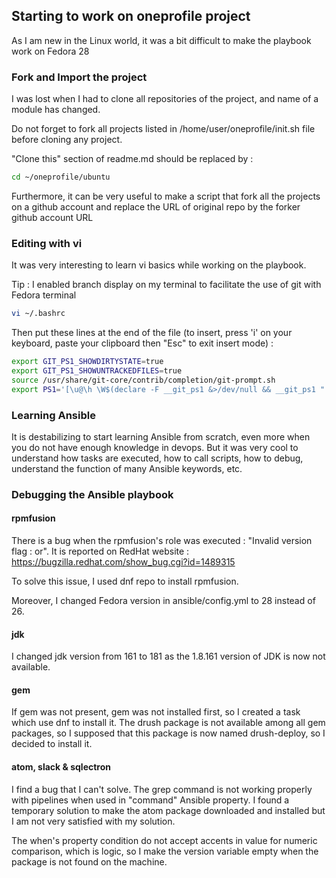 ## Starting to work on oneprofile project

As I am new in the Linux world, it was a bit difficult to make the playbook work on Fedora 28

### Fork and Import the project

I was lost when I had to clone all repositories of the project, and name of a module has changed.

Do not forget to fork all projects listed in /home/user/oneprofile/init.sh file before cloning any project.

"Clone this" section of readme.md should be replaced by :

```sh
cd ~/oneprofile/ubuntu
```

Furthermore, it can be very useful to make a script that fork all the projects on a github account and replace the URL of original repo by the forker github account URL

### Editing with vi

It was very interesting to learn vi basics while working on the playbook.

Tip : I enabled branch display on my terminal to facilitate the use of git with Fedora terminal

```sh
vi ~/.bashrc
```

Then put these lines at the end of the file (to insert, press 'i' on your keyboard, paste your clipboard then "Esc" to exit insert mode) :

```sh
export GIT_PS1_SHOWDIRTYSTATE=true
export GIT_PS1_SHOWUNTRACKEDFILES=true
source /usr/share/git-core/contrib/completion/git-prompt.sh
export PS1='[\u@\h \W$(declare -F __git_ps1 &>/dev/null && __git_ps1 " (%s)")]\$
```

### Learning Ansible

It is destabilizing to start learning Ansible from scratch, even more when you do not have enough knowledge in devops. But it was very cool to understand how tasks are executed, how to call scripts, how to debug, understand the function of many Ansible keywords, etc.

### Debugging the Ansible playbook

#### rpmfusion

There is a bug when the rpmfusion's role was executed : "Invalid version flag : or". It is reported on RedHat website : https://bugzilla.redhat.com/show_bug.cgi?id=1489315

To solve this issue, I used dnf repo to install rpmfusion.

Moreover, I changed Fedora version in ansible/config.yml to 28 instead of 26.

#### jdk

I changed jdk version from 161 to 181 as the 1.8.161 version of JDK is now not available.

#### gem

If gem was not present, gem was not installed first, so I created a task which use dnf to install it.
The drush package is not available among all gem packages, so I supposed that this package is now named drush-deploy, so I decided to install it.

#### atom, slack & sqlectron

I find a bug that I can't solve. The grep command is not working properly with pipelines when used in "command" Ansible property. I found a temporary solution to make the atom package downloaded and installed but I am not very satisfied with my solution.

The when's property condition do not accept accents in value for numeric comparison, which is logic, so I make the version variable empty when the package is not found on the machine.

